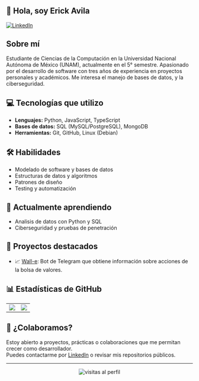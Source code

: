 ## 👋 Hola, soy Erick Avila

[![LinkedIn](https://img.shields.io/badge/LinkedIn-%231E77B5.svg?&style=for-the-badge&logo=linkedin&logoColor=white)](https://linkedin.com/in/erickavilab)

## Sobre mí

Estudiante de Ciencias de la Computación en la Universidad Nacional Autónoma de México (UNAM), actualmente en el 5° semestre. Apasionado por el desarrollo de software con tres años de experiencia en proyectos personales y académicos. Me interesa el manejo de bases de datos, y la ciberseguridad.

## 💻 Tecnologías que utilizo

- **Lenguajes:** Python, JavaScript, TypeScript  
- **Bases de datos:** SQL (MySQL/PostgreSQL), MongoDB
- **Herramientas:** Git, GitHub, Linux (Debian)

## 🛠️ Habilidades

- Modelado de software y bases de datos
- Estructuras de datos y algoritmos
- Patrones de diseño
- Testing y automatización

## 🌱 Actualmente aprendiendo

- Analisis de datos con Python y SQL
- Ciberseguridad y pruebas de penetración

## 🚀 Proyectos destacados

- 📈 [Wall-e](https://github.com/ErickAvilaB/wall-e): Bot de Telegram que obtiene información sobre acciones de la bolsa de valores.

## 📊 Estadísticas de GitHub

<table>
<tr>
<td width="50%">
  <img src="https://github-readme-stats.vercel.app/api?username=ErickAvilaB&theme=dark&show_icons=true&hide_border=true" />
</td>
<td width="50%">
  <img src="https://github-readme-stats.vercel.app/api/top-langs/?username=ErickAvilaB&theme=dark&layout=compact&hide_border=true" />
</td>
</tr>
</table>

## 🤝 ¿Colaboramos?

Estoy abierto a proyectos, prácticas o colaboraciones que me permitan crecer como desarrollador.  
Puedes contactarme por [LinkedIn](https://linkedin.com/in/erickavilab) o revisar mis repositorios públicos.

---

<p align="center">
  <img src="https://komarev.com/ghpvc/?username=ErickAvilaB&style=flat-square&color=blueviolet" alt="visitas al perfil" />
</p>
